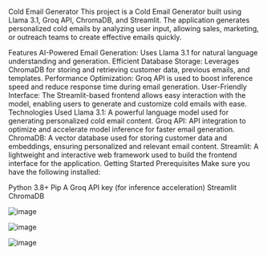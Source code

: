 Cold Email Generator
This project is a Cold Email Generator built using Llama 3.1, Groq API, ChromaDB, and Streamlit. The application generates personalized cold emails by analyzing user input, allowing sales, marketing, or outreach teams to create effective emails quickly.

Features
AI-Powered Email Generation: Uses Llama 3.1 for natural language understanding and generation.
Efficient Database Storage: Leverages ChromaDB for storing and retrieving customer data, previous emails, and templates.
Performance Optimization: Groq API is used to boost inference speed and reduce response time during email generation.
User-Friendly Interface: The Streamlit-based frontend allows easy interaction with the model, enabling users to generate and customize cold emails with ease.
Technologies Used
Llama 3.1: A powerful language model used for generating personalized cold email content.
Groq API: API integration to optimize and accelerate model inference for faster email generation.
ChromaDB: A vector database used for storing customer data and embeddings, ensuring personalized and relevant email content.
Streamlit: A lightweight and interactive web framework used to build the frontend interface for the application.
Getting Started
Prerequisites
Make sure you have the following installed:

Python 3.8+
Pip
A Groq API key (for inference acceleration)
Streamlit
ChromaDB

![image](https://github.com/user-attachments/assets/6906eddb-bd5a-4a42-9ff6-b622e2af6079)

![image](https://github.com/user-attachments/assets/a7fe1ac1-09c6-4a9f-a016-a0ae637ce986)

![image](https://github.com/user-attachments/assets/e3b25108-22a0-4533-b977-00819022fb02)

